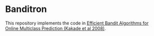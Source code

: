 # Banditron

This repository implements the code in [Efficient Bandit Algorithms for Online Multiclass Prediction (Kakade et al 2008)](https://dl.acm.org/doi/abs/10.1145/1390156.1390212?casa_token=_zuKCr69BFoAAAAA:WLHFurG8A1nvv_AAbj9eLcONpyEA3HMrtwaZ_Rzs7jG7R99G01VmvlYZ2MQQ85zzzk9OAdrLgcOi3A).